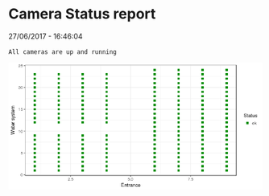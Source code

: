 Camera Status report
================
27/06/2017 - 16:46:04

    All cameras are up and running

![](camreport_files/figure-markdown_github/unnamed-chunk-2-1.png)
